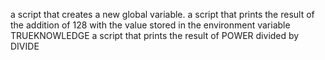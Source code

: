 a script that creates a new global variable.
a script that prints the result of the addition of 128 with the value stored in the environment variable TRUEKNOWLEDGE
a script that prints the result of POWER divided by DIVIDE

